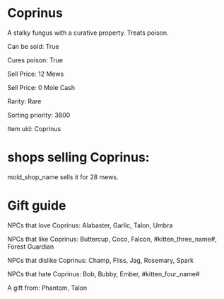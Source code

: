 # Coprinus

A stalky fungus with a curative property. Treats poison.

Can be sold: True

Cures poison: True

Sell Price: 12 Mews

Sell Price: 0 Mole Cash

Rarity: Rare

Sorting priority: 3800

Item uid: Coprinus

# shops selling Coprinus:

mold_shop_name sells it for 28 mews.

# Gift guide

NPCs that love Coprinus: Alabaster, Garlic, Talon, Umbra

NPCs that like Coprinus: Buttercup, Coco, Falcon, #kitten_three_name#, Forest Guardian

NPCs that dislike Coprinus: Champ, Fliss, Jag, Rosemary, Spark

NPCs that hate Coprinus: Bob, Bubby, Ember, #kitten_four_name#

A gift from: Phantom, Talon
